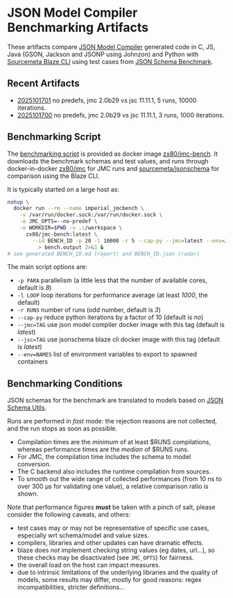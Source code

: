 # JSON Model Compiler Benchmarking Artifacts

These artifacts compare
[JSON Model Compiler](https://github.com/clairey-zx81/json-model) generated code in
C, JS, Java (GSON, Jackson and JSONP using Johnzon) and Python with
[Sourcemeta Blaze CLI](https://github.com/sourcemeta/jsonschema) using test cases from
[JSON Schema Benchmark](https://github.com/sourcemeta-research/jsonschema-benchmark).

## Recent Artifacts

- [2025101701](benchmarks/2025101701.md) no predefs, jmc 2.0b29 vs jsc 11.11.1, 5 runs, 10000 iterations.
- [2025101700](benchmarks/2025101700.md) no predefs, jmc 2.0b29 vs jsc 11.11.1, 3 runs, 1000 iterations.

## Benchmarking Script

The [benchmarking script](https://github.com/clairey-zx81/json-model/blob/main/tests/perf/benchmark.sh)
is provided as docker image [zx80/jmc-bench](https://hub.docker.com/repository/docker/zx80/jmc-bench).
It downloads the benchmark schemas and test values, and runs through docker-in-docker
[zx80/jmc](https://hub.docker.com/repository/docker/zx80/jmc) for JMC runs and
[sourcemeta/jsonschema](https://github.com/sourcemeta/jsonschema/pkgs/container/jsonschema)
for comparison using the Blaze CLI.

It is typically started on a large host as:

```sh
nohup \
  docker run --rm --name imperial_jmcbench \
    -v /var/run/docker.sock:/var/run/docker.sock \
    -e JMC_OPTS=--no-predef \
    -e WORKDIR=$PWD -v .:/workspace \
      zx80/jmc-bench:latest \
        --id BENCH_ID -p 20 -l 10000 -r 5 --cap-py --jmc=latest --env=JMC_OPTS \
          > bench.output 2>&1 &
# see generated BENCH_ID.md (report) and BENCH_ID.json (radar)
```

The main script options are:

- `-p PARA` parallelism (a little less that the number of available cores, default is _8_)
- `-l LOOP` loop iterations for performance average (at least _1000_, the default)
- `-r RUNS` number of runs (odd number, default is _3_)
- `--cap-py` reduce python iterations by a factor of 10 (default is _no_)
- `--jmc=TAG` use json model compiler docker image with this tag (default is _latest_)
- `--jsc=TAG` use jsonschema blaze cli docker image with this tag (default is _latest_)
- `--env=NAMES` list of environment variables to export to spawned containers

## Benchmarking Conditions

JSON schemas for the benchmark are translated to models based on
[JSON Schema Utils](https://github.com/zx80/json-schema-utils).

Runs are performed in _fast_ mode: the rejection reasons are not collected, and
the run stops as soon as possible.

- Compilation times are the _minimum_ of at least $RUNS compilations,
  whereas performance times are the _median_ of $RUNS runs.
- For JMC, the compilation time includes the schema to model conversion.
- The C backend also includes the runtime compilation from sources.
- To smooth out the wide range of collected performances (from 10 ns to
  over 300 µs for validating one value), a relative comparison ratio is shown.

Note that performance figures **must** be taken with a pinch of salt, please consider
the following caveats, and others:

- test cases may or may not be representative of specific use cases,
  especially wrt schema/model and value sizes.
- compilers, libraries and other updates can have dramatic effects.
- blaze does _not_ implement checking string values (eg dates, url…),
  so these checks may be disactivated (see `JMC_OPTS`) for fairness.
- the overall load on the host can impact measures.
- due to intrinsic limitations of the underlying libraries and the quality of models,
  some results may differ, mostly for good reasons: regex incompatibilities, stricter
  definitions…
